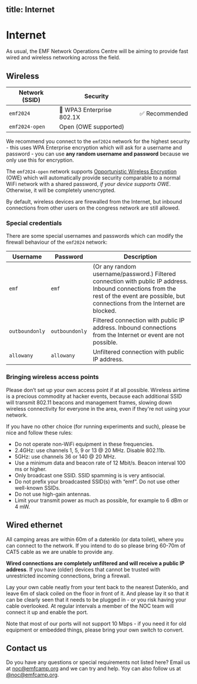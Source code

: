 title: Internet
---
# Internet

As usual, the EMF Network Operations Centre will be aiming to provide fast wired and wireless networking across the field.

## Wireless
<table class="table">
  <thead>
    <tr><th>Network (SSID)</th><th>Security</th><th></th>
  </thead>
  <tbody>
    <tr><td><code>emf2024</code></td><td>🔐 WPA3 Enterprise 802.1X</td><td>✅ Recommended</td></tr>
    <tr><td><code>emf2024-open</code></td><td>Open (OWE supported)</td><td></td></tr>
  </tbody>
</table>

We recommend you connect to the `emf2024` network for the highest security - this uses WPA Enterprise encryption which will ask for a username and password - you can use **any random username and password** because we only use this for encryption.

The `emf2024-open` network supports [Opportunistic Wireless Encryption](https://en.wikipedia.org/wiki/Opportunistic_Wireless_Encryption) (OWE) which will automatically provide security comparable to a normal WiFi network with a shared password, *if your device supports OWE*. Otherwise, it will be completely unencrypted.

By default, wireless devices are firewalled from the Internet, but inbound connections from other users on the congress network are still allowed.

### Special credentials

There are some special usernames and passwords which can modify the firewall behaviour of the `emf2024` network:

<div class="table-responsive">
<table class="table">
  <thead>
    <tr><th>Username</th><th>Password</th><th>Description</th></tr>
  </thead>
  <tbody>
    <tr>
      <td><code>emf</code></td><td><code>emf</code></td><td>(Or any random username/password.) Filtered connection with public IP address. Inbound connections from the rest of the event are possible, but connections from the Internet are blocked.</td>
    </tr>
    <tr>
      <td><code>outboundonly</code></td><td><code>outboundonly</code></td><td>Filtered connection with public IP address. Inbound connections from the Internet or event are not possible.</td>
    </tr>
    <tr>
      <td><code>allowany</code></td><td><code>allowany</code></td><td>Unfiltered connection with public IP address.</td>
    </tr>
  </tbody>
</table>
</div>

### Bringing wireless access points

Please don’t set up your own access point if at all possible. Wireless airtime is a precious commodity at hacker events, because each additional SSID will transmit 802.11 beacons and management frames, slowing down wireless connectivity for everyone in the area, even if they're not using your network.

If you have no other choice (for running experiments and such), please be nice and follow these rules:

* Do not operate non-WiFi equipment in these frequencies.
* 2.4GHz: use channels 1, 5, 9 or 13 @ 20 MHz. Disable 802.11b.
* 5GHz: use channels 36 or 140 @ 20 MHz.
* Use a minimum data and beacon rate of 12 Mbit/s. Beacon interval 100 ms or higher.
* Only broadcast one SSID. SSID spamming is is very antisocial.
* Do not prefix your broadcasted SSID(s) with “emf”. Do not use other well-known SSIDs.
* Do not use high-gain antennas.
* Limit your transmit power as much as possible, for example to 6 dBm or 4 mW.

## Wired ethernet
All camping areas are within 60m of a datenklo (or data toilet), where you can connect to the network. If you intend to do so please bring 60-70m of CAT5 cable as we are unable to provide any.

**Wired connections are completely unfiltered and will receive a public IP address**. If you have (older) devices that cannot be trusted with unrestricted incoming connections, bring a firewall. 

Lay your own cable neatly from your tent back to the nearest Datenklo, and leave 6m of slack coiled on the floor in front of it. And please lay it so that it can be clearly seen that it needs to be plugged in - or you risk having your cable overlooked. At regular intervals a member of the NOC team will connect it up and enable the port.

Note that most of our ports will not support 10 Mbps - if you need it for old equipment or embedded things, please bring your own switch to convert.

## Contact us

Do you have any questions or special requirements not listed here? Email us at [noc@emfcamp.org](mailto:noc@emfcamp.org) and we can try and help. Yoy can also follow us at [@noc@emfcamp.org](https://social.emfcamp.org/@noc).